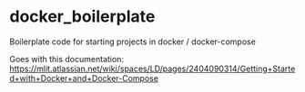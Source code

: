 # docker_boilerplate
Boilerplate code for starting projects in docker / docker-compose

Goes with this documentation: https://mlit.atlassian.net/wiki/spaces/LD/pages/2404090314/Getting+Started+with+Docker+and+Docker-Compose 
